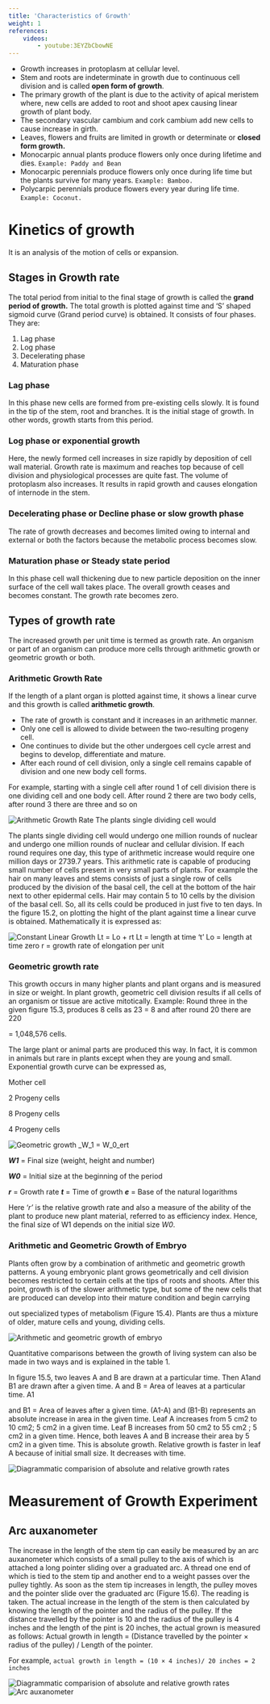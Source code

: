 ```yaml
---
title: 'Characteristics of Growth'
weight: 1
references:
    videos:
        - youtube:3EYZbCbowNE
---
```


- Growth increases in protoplasm at cellular level. 
- Stem and roots are indeterminate in growth due to continuous cell division and is called **open form of growth**.
- The primary growth of the plant is due to the activity of apical meristem where, new cells are added to root and shoot apex causing linear growth of plant body.
- The secondary vascular cambium and cork cambium add new cells to cause increase in girth.
- Leaves, flowers and fruits are limited in growth or determinate or **closed form growth.**
- Monocarpic annual plants produce flowers only once during lifetime and dies. ```Example: Paddy and Bean```
- Monocarpic perennials produce flowers only once during life time but the plants survive for many years. ```Example: Bamboo.```
- Polycarpic perennials produce flowers every year during life time. ```Example: Coconut.```

# Kinetics of growth
It is an analysis of the motion of cells or expansion. 

## Stages in Growth rate
The total period from initial to the final stage of growth is called the **grand period of growth.** The total growth is plotted against time and ‘S’ shaped sigmoid curve (Grand period curve) is obtained. It consists of four phases. They are:

1. Lag phase
2. Log phase
3. Decelerating phase 
4. Maturation phase

### Lag phase
In this phase new cells are formed from pre-existing cells slowly. It is found in the tip of the stem, root and branches. It is the initial stage of growth. In other words, growth starts from this period. 

### Log phase or exponential growth
Here, the newly formed cell increases in size rapidly by deposition of cell wall material. Growth rate is maximum and reaches top because of cell division and physiological processes are quite fast. The volume of protoplasm also increases. It results in rapid growth and causes elongation of internode in the stem. 

### Decelerating phase or Decline phase or slow growth phase

The rate of growth decreases and becomes limited owing to internal and external or both the factors because the metabolic process becomes slow.

### Maturation phase or Steady state period 
In this phase cell wall thickening due to new particle deposition on the inner surface of the cell wall takes place. The overall growth ceases and becomes constant. The growth rate becomes zero.  

## Types of growth rate
The increased growth per unit time is termed as growth rate. An organism or part of an organism can produce more cells through arithmetic growth or geometric growth or both.

### Arithmetic Growth Rate
If the length of a plant organ is plotted against time, it shows a linear curve and this growth is called **arithmetic growth**.

- The rate of growth is constant and it increases in an arithmetic manner.
- Only one cell is allowed to divide between the two-resulting progeny cell.
- One continues to divide but the other undergoes cell cycle arrest and begins to develop, differentiate and mature.
- After each round of cell division, only a single cell remains capable of division and one new body cell forms.

For example, starting with a single cell after round 1 of cell division there is one dividing cell and one body cell. After round 2 there are two body cells, after round 3 there are three and so on 


![ Arithmetic Growth Rate The plants single dividing cell would](15.1.png "")


The plants single dividing cell would undergo one million rounds of nuclear and undergo one million rounds of nuclear and cellular division. If each round requires one day, this type of arithmetic increase would require one million days or 2739.7 years. This arithmetic rate is capable of producing small number of cells present in very small parts of plants. For example the hair on many leaves and stems consists of just a single row of cells produced by the division of the basal cell, the cell at the bottom of the hair next to other epidermal cells. Hair may contain 5 to 10 cells by the division of the basal cell. So, all its cells could be produced in just five to ten days. In the figure 15.2, on plotting the hight of the plant against time a linear curve is obtained. Mathematically it is expressed as:


![ Constant Linear Growth Lt = Lo + rt _Lt_ = length at time ‘t’ _Lo_ = length at time zero _r_ = growth rate of elongation per unit](15.2.png "")


### Geometric growth rate 
This growth occurs in many higher plants and plant organs and is measured in size or weight. In plant growth, geometric cell division results if all cells of an organism or tissue are active mitotically. Example: Round three in the given figure 15.3, produces 8 cells as 23 = 8 and after round 20 there are 220

\= 1,048,576 cells.  

The large plant or animal parts are produced this way. In fact, it is common in animals but rare in plants except when they are young and small. Exponential growth curve can be expressed as,

Mother cell

2 Progeny cells

8 Progeny cells

4 Progeny cells

![ Geometric growth **_W_1** = **_W_0_ert_**](15.3.png "")


**_W1_** = Final size (weight, height and number)

**_W0_** = Initial size at the beginning of the period

**_r_** = Growth rate **_t_** = Time of growth **_e_** = Base of the natural logarithms

Here ‘_r’_ is the relative growth rate and also a measure of the ability of the plant to produce new plant material, referred to as efficiency index. Hence, the final size of W1 depends on the initial size _W0_.

### Arithmetic and Geometric Growth of Embryo
Plants often grow by a combination of arithmetic and geometric growth patterns. A young embryonic plant grows geometrically and cell division becomes restricted to certain cells at the tips of roots and shoots. After this point, growth is of the slower arithmetic type, but some of the new cells that are produced can develop into their mature condition and begin carrying



out specialized types of metabolism (Figure 15.4). Plants are thus a mixture of older, mature cells and young, dividing cells.

![ Arithmetic and geometric growth of embryo](15.4.png "")


Quantitative comparisons between the growth of living system can also be made in two ways and is explained in the table 1.

In figure 15.5, two leaves A and B are drawn at a particular time. Then A1and B1 are drawn after a given time. A and B = Area of leaves at a particular time. A1

and B1 = Area of leaves after a given time. (A1-A) and (B1-B) represents an absolute increase in area in the given time. Leaf A increases from 5 cm2 to 10 cm2; 5 cm2 in a given time. Leaf B increases from 50 cm2 to 55 cm2 ; 5 cm2 in a given time. Hence, both leaves A and B increase their area by 5 cm2 in a given time. This is absolute growth. Relative growth is faster in leaf A because of initial small size. It decreases with time.  

![ Diagrammatic comparision of absolute and relative growth rates](15.5.png "")


# Measurement of Growth Experiment

## Arc auxanometer

The increase in the length of the stem tip can easily be measured by an arc auxanometer which consists of a small pulley to the axis of which is attached a long pointer sliding over a graduated arc. A thread one end of which is tied to the stem tip and another end to a weight passes over the pulley tightly. As soon as the stem tip increases in length, the pulley moves and the pointer slide over the graduated arc (Figure 15.6). The reading is taken. The actual increase in the length of the stem is then calculated by knowing the length of the pointer and the radius of the pulley. If the distance travelled by the pointer is 10 and the radius of the pulley is 4 inches and the length of the pint is 20 inches, the actual grown is measured as follows: Actual growth in length = (Distance travelled by the pointer × radius of the pulley) / Length of the pointer. 

For example, 
`actual growth in length = (10 × 4 inches)/ 20 inches = 2 inches`

![ Diagrammatic comparision of absolute and relative growth rates](15.6.png "")
![ Arc auxanometer](auxanometer.png "")




